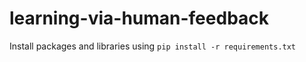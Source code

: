 # learning-via-human-feedback

Install packages and libraries using `pip install -r requirements.txt`
